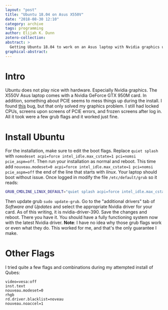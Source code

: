 ```yaml
---
layout: "post"
title: "Ubuntu 18.04 on Asus X550V"
date: "2018-08-30 12:10"
category: archive
tags: programming
author: Elijah K. Dunn
zotero-collection:
abstract: >
  Getting Ubuntu 18.04 to work on an Asus laptop with Nvidia graphics using a few grub boot flags.
graphical-abstract:
---
```


# Intro
Ubuntu does not play nice with hardware. Especially Nvidia graphics. The X550V Asus laptop comes with a Nvidia GeForce GTX 950M card. In addition, something about PCIE seems to mess things up during the install. I found [this](https://bugs.launchpad.net/ubuntu/+source/ubiquity/+bug/1767594) bug, but that only solved my graphics problem. I still had locked CPUs, screens upon screens of PCIE errors, and frozen screens after log in. All it took were a few grub flags and it worked just fine.

# Install Ubuntu
For the installation, make sure to edit the boot flags. Replace ```quiet splash``` with ```nomodeset acpi=force intel_idle.max_cstate=1 pci=nomsi pcie_aspm=off```. Then run your installation as normal and reboot. This time add ```nouveau.modeset=0 acpi=force intel_idle.max_cstate=1 pci=nomsi pcie_aspm=off``` the end of the line that starts with *linux*. Your laptop should boot without issue. Once logged in modify the file ```/etc/default/grub``` so it reads:
```bash
GRUB_CMDLINE_LINUX_DEFAULT="quiet splash acpi=force intel_idle.max_cstate=1 pci=nomsi pcie_aspm=off"
```
Then update grub ```sudo update-grub```.
Go to the "additional drivers" tab of *Software and Updates* and select the appropriate Nvidia driver for your card. As of this writing, it is nvidia-driver-390. Save the changes and reboot.
There you have it. You should have a fully functioning system now with the latest Nvidia driver.
**Note**: I have no idea why those grub flags work or even what they do. This worked for me, and that's the only guarantee I make.

# Other Flags
I tried quite a few flags and combinations during my attempted install of Qubes:
```
video=vesa:off
inst.text
nouveau.modeset=0
rhgb
rd.driver.blacklist=noveau
nouveau.noaccel=1
```
